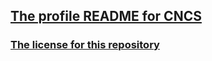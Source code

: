 ## [The profile README for CNCS](profile/README.md)
### [The license for this repository](LICENSE.md)
